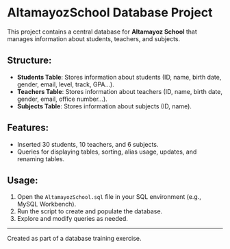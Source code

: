 # AltamayozSchool Database Project

This project contains a central database for **Altamayoz School** that manages information about students, teachers, and subjects.

## Structure:
- **Students Table**: Stores information about students (ID, name, birth date, gender, email, level, track, GPA...).
- **Teachers Table**: Stores information about teachers (ID, name, birth date, gender, email, office number...).
- **Subjects Table**: Stores information about subjects (ID, name).

## Features:
- Inserted 30 students, 10 teachers, and 6 subjects.
- Queries for displaying tables, sorting, alias usage, updates, and renaming tables.

## Usage:
1. Open the `AltamayozSchool.sql` file in your SQL environment (e.g., MySQL Workbench).
2. Run the script to create and populate the database.
3. Explore and modify queries as needed.

---
Created as part of a database training exercise.
